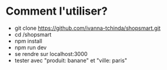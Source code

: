 <h1>Comment l'utiliser?</h1>

- git clone https://github.com/ivanna-tchinda/shopsmart.git
- cd /shopsmart
- npm install
- npm run dev
- se rendre sur localhost:3000
- tester avec "produit: banane" et "ville: paris"

